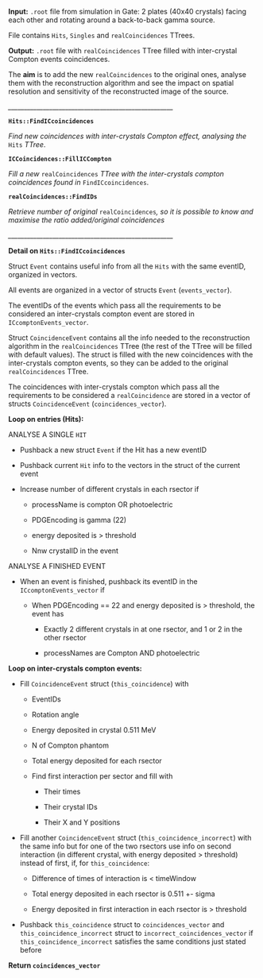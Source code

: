 **Input:**
``.root`` file from simulation in Gate: 2 plates (40x40 crystals) facing each other and rotating around a back-to-back gamma source.

File contains ``Hits``, ``Singles`` and ``realCoincidences`` TTrees.

**Output:**
``.root`` file with ``realCoincidences`` TTree filled with inter-crystal Compton events coincidences.



The **aim** is to add the new ``realCoincidences`` to the original ones, analyse them with the reconstruction algorithm and see the impact on spatial resolution and sensitivity of the reconstructed image of the source.



*____________________________________________________*


**``Hits::FindICcoincidences``**

*Find new coincidences with inter-crystals Compton effect, analysing the* ``Hits`` *TTree*.

**``ICCoincidences::FillICCompton``**

*Fill a new* ``realCoincidences`` *TTree with the inter-crystals compton coincidences found in* ``FindICcoincidences``.

**``realCoincidences::FindIDs``**

*Retrieve number of original* ``realCoincidences``*, so it is possible to know and maximise the ratio added/original coincidences*

*____________________________________________________*

**Detail on ``Hits::FindICcoincidences``**

Struct ``Event`` contains useful info from all the ``Hits`` with the same eventID, organized in vectors.

All events are organized in a vector of structs ``Event`` (``events_vector``).

The eventIDs of the events which pass all the requirements to be considered an inter-crystals compton event are stored in ``ICcomptonEvents_vector``.

Struct ``CoincidenceEvent`` contains all the info needed to the reconstruction algorithm in the ``realCoincidences`` TTree (the rest of the TTree will be filled with default values). The struct is filled with the new coincidences with the inter-crystals compton events, so they can be added to the original ``realCoincidences`` TTree.

  The coincidences with inter-crystals compton which pass all the requirements to be considered a ``realCoincidence`` are stored in a vector of structs ``CoincidenceEvent`` (``coincidences_vector``).

**Loop on entries (****Hits****):**

ANALYSE A SINGLE ``HIT``
* Pushback a new struct ``Event`` if the Hit has a new eventID

* Pushback current ``Hit`` info to the vectors in the struct of the current event

* Increase number of different crystals in each rsector if

    * processName is compton OR photoelectric

    * PDGEncoding is gamma (22)

    * energy deposited is > threshold

    * Nnw crystalID in the event

ANALYSE A FINISHED EVENT

* When an event is finished, pushback its eventID in the ``ICcomptonEvents_vector`` if

    * When PDGEncoding == 22 and energy deposited is > threshold, the event has

        * Exactly 2 different crystals in at one rsector, and 1 or 2 in the other rsector

        * processNames are Compton AND photoelectric

****Loop on inter-crystals compton events:****

* Fill ``CoincidenceEvent`` struct (``this_coincidence``) with

    * EventIDs

    * Rotation angle

    * Energy deposited in crystal 0.511 MeV

    * N of Compton phantom 

    * Total energy deposited for each rsector

    * Find first interaction per sector and fill with

        * Their times

        * Their crystal IDs

        * Their X and Y positions

* Fill another ``CoincidenceEvent`` struct (``this_coincidence_incorrect``) with the same info but for one of the two rsectors use info on second interaction (in different crystal, with energy deposited > threshold) instead of first, if, for ``this_coincidence``:

    * Difference of times of interaction is < timeWindow

    * Total energy deposited in each rsector is 0.511 +- sigma

    * Energy deposited in first interaction in each rsector is > threshold

* Pushback ``this_coincidence`` struct to ``coincidences_vector`` and ``this_coincidence_incorrect`` struct to ``incorrect_coincidences_vector`` if ``this_coincidence_incorrect`` satisfies the same conditions just stated before



**Return ``coincidences_vector``**

